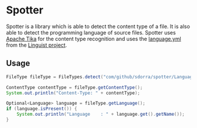 # Spotter

Spotter is a library which is able to detect the content type of a file. 
It is also able to detect the programming language of source files. 
Spotter uses [Apache Tika](https://tika.apache.org/) for the content type recognition and uses the [language.yml](https://raw.githubusercontent.com/github/linguist/master/lib/linguist/languages.yml) from the [Linguist project](https://github.com/github/linguist).

## Usage

```java
FileType fileType = FileTypes.detect("com/github/sdorra/spotter/Language.java");

ContentType contentType = fileType.getContentType();
System.out.println("Content-Type: " + contentType);

Optional<Language> language = fileType.getLanguage();
if (language.isPresent()) {
    System.out.println("Language    : " + language.get().getName());
}
```